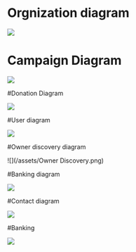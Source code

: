 # Orgnization diagram

![](/assets/Organization.png)

# Campaign Diagram

![](/assets/Campaign.png)

#Donation Diagram

![](/assets/Donation.png)

#User diagram

![](/assets/User.png)

#Owner discovery diagram

![](/assets/Owner Discovery.png)

#Banking diagram

![](/assets/Banking.png)

#Contact diagram

![](/assets/Contact.png)

#Banking

![](/assets/Banking.png)
